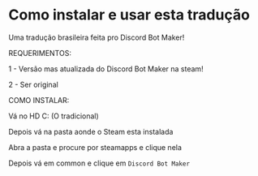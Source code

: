 # Como instalar e usar esta tradução
Uma tradução brasileira feita pro Discord Bot Maker! 

REQUERIMENTOS:

1 - Versão mas atualizada do Discord Bot Maker na steam!

2 - Ser original

COMO INSTALAR:

Vá no HD C: (O tradicional)

Depois vá na pasta aonde o Steam esta instalada

Abra a pasta e procure por steamapps e clique nela

Depois vá em common e clique em ``Discord Bot Maker``
